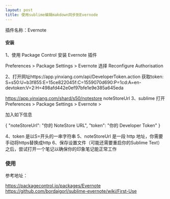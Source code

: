 ```yaml
---
layout: post
title: 使用sublime编辑makdown同步到Evernode
---
```



插件名称：Evernote

####  安装

1、使用 Package Control   安装 Evernote 插件

Preferences > Package Settings > Evernote  选择 Reconfigure Authorisation

2、打开网址https://app.yinxiang.com/api/DeveloperToken.action
获取token:
S=s50:U=b3f855:E=15ce822045f:C=1559070d690:P=1cd:A=en-devtoken:V=2:H=498afd442e0ef97bfe1e9e385a645eda

<https://app.yinxiang.com/shard/s50/notestore>
noteStoreUrl
3、sublime 打开
 Preferences > Package Settings > Evernote > 

 加入如下信息

 {
	 "noteStoreUrl": "你的 NoteStore URL",
	 "token": "你的 Developer Token"
 }

4、token 是以S=开头的一串字符串
5、noteStoreUrl 是一段 http 地址，你需要手动将https替换成http
6、保存设置文件（可能还需要重启你的Sublime Text）之后，尝试打开一个笔记以确保你的印象笔记能正常工作

### 使用

参考地址：

<https://packagecontrol.io/packages/Evernote>
<https://github.com/bordaigorl/sublime-evernote/wiki/First-Use>